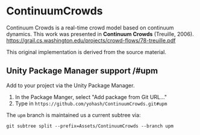 # ContinuumCrowds

Continuum Crowds is a real-time crowd model based on continuum dynamics. This work was presented in **Continuum Crowds** (Treuille, 2006).
https://grail.cs.washington.edu/projects/crowd-flows/78-treuille.pdf

This original implementation is derived from the source material.


## Unity Package Manager support /#upm

Add to your project via the Unity Package Manager. 
1. In the Package Manger, select "Add package from Git URL..."
2. Type in `https://github.com/yohash/ContinuumCrowds.git#upm`

The `upm` branch is maintained us a current subtree via:
```
git subtree split --prefix=Assets/ContinuumCrowds --branch upm
```
